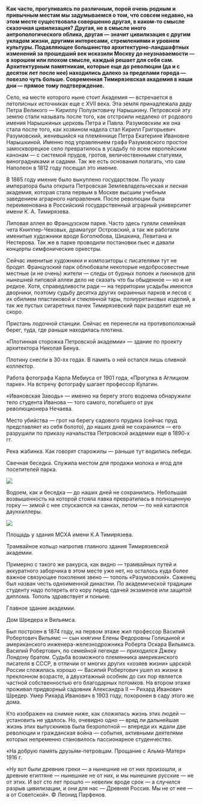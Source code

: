 **Как часто, прогуливаясь по различным, порой очень родным и привычным местам мы задумываемся о том, что совсем недавно, на этом месте существовала совершенно другая, в каком-то смысле сказочная цивилизация? Другая, не в смысле иного антропологического облика, другая — значит цивилизация с другим укладом жизни, другими интересами, стремлениями и уровнем культуры. Подавляющее большинство архитектурно-ландшафтных изменений за прошедший век исказили Москву до неузнаваемости — в хорошем или плохом смысле, каждый решает для себя сам. Архитектурным памятникам, которые еще до революции (да и с десяток лет после нее) находились далеко за пределами города — повезло чуть больше. Современная Тимирязевская академия в наши дни — прямое тому подтверждение.**

Село, на месте которого ныне стоит Академия — встречается в летописных источниках еще с XVII века. Эта земля принадлежала деду Петра Великого — Кириллу Полуэктовичу Нарышкину. Петровской эту землю стали называть после того, как отстроили недалеко от родового имения Нарышкиных церковь Петра и Павла. Разумовским же она стала после того, как хозяином надела стал Кирилл ﻿Григорьевич Разумовский, женившийся на племяннице Петра Екатерине Ивановне Нарышкиной. Именно под управлением графа Разумовского простое замоскворецкое село превратилось в усадьбу по всем европейским канонам — с системой прудов, гротов, величественными статуями, виноградниками и садами. Так же есть основания полагать, что сам Наполеон в 1812 году посещал это имение.

В 1865 году имение было выкуплено государством. По указу императора была открыта Петровская Землевладельческая и лесная академия, которая стала первым в Москве высшим учебным заведением аграрного направления. После революции была переименована в Российский государственный аграрный университет имени К. А. Тимирязева.

Липовая аллея во Французском парке. Часто здесь гуляли семейная чета Книппер-﻿Чеховых, драматург Островский, а так же работали именитые художники вроде Боголюбова, Шишкина, Левитана и Нестерова. Так же в парке проводили постановки пьес и давали концерты симфонические оркестры.

Сейчас именитые художники и композиторы с писателями тут не бродят. Французский парк облюбовали некоторые недобросовестные местные (и не очень) жители — следы от бурных попоек и пикников для нынешней липовой аллеи дело не сказать что бы обыденное — но и не редкое. Хотя, справедливости ради — на территории усадьбы имеются дворники, поэтому судьбу десятка других окраинных парков и лесов с их обилием пластиковой и стеклянной тары, полиуретановых изделий, а так же пустых сигаретных пачек Тимирязевский парк разделит еще не скоро.

Пристань лодочной станции. Сейчас ее перенесли на противоположный берег, туда, где раньше находилась плотина.

«Плотинная сторожка Петровской академии» — здание по проекту архитектора Николая Бенуа.

Плотину снесли в 30-хх годах. В память о ней остался лишь сливной коллектор.

Работа фотографа Карла Мебиуса от 1901 года, «Прогулка в Аглицком парке». На встречу фотографу шагает профессор Кулагин.

«Ивановская Заводь» — именно на берегу этого водоема обнаружили тело студента Иванова — того самого, погибшего от рук революционера Нечаева.

Место убийства — грот на берегу садового прудика (сейчас пруд представляет из себя болото), до наших дней не сохранился — его разрушили по приказу начальства Петровской академии еще в 1890-х гг. 

Река жабинка. Как говорят старожилы — раньше тут водились лебеди. 

Свечная беседка. Служила местом для продажи молока и ягод для посетителей парка. 

![](https://assets.discours.io/unsafe/900x/production/image/649f1720-a54e-11e8-bfc7-9b5979ddfe3f.jpeg)

Водоем, как и беседка — до наших дней не сохранились. Небольшая возвышенность на которой стояла лавка превратилась в полноценную горку — зимой с нее спускаются на санках, летом — по ней катаются даунхиллеры.

![](https://assets.discours.io/unsafe/900x/production/image/65b7da20-a54e-11e8-bfc7-9b5979ddfe3f.jpeg)

Площадь у здания МСХА имени К.А Тимирязева.

Трамвайное кольцо напротив главного здания Тимирязевской академии. 

Примерно с такого же ракурса, как видно — трамвайных путей и аккуратного заборчика в этом месте уже нет, но осталось куда более важное связующее поколения звено — тополь «Разумовский». Саженец был назван честь одноименной династии. По академической традиции студенту надо потереть его кору перед сдачей экзаменов или защитой диплома. Тополь здравствует и поныне.

Главное здание академии.

Дом Шредера и Вильямса. 

Был построен в 1874 году, на первом этаже жил профессор Василий Робертович Вильямс — сын княгини Елены Федоровны Голицыной и американского инженера-железнодрожника Роберта Оскара Вильямса. Василий Робертович, по семейной легенде — приходился Джеку Лондону братом. Судьба возможного племянника американского писателя в СССР, в отличии от многих других «хозяев жизни» царской России сложилась хорошо — Василий Робертович ушел из жизни в преклонном возрасте, а двухэтажный особняк до сих пор является частной собственностью его благодарных потомков. На втором этаже проживал придворный садовник Александра II — Рихард Иванович Шредер. Умер Рихард Иванович в 1903 году, похоронен в саду этого же дома.

Кто изображен на снимке ниже, как сложилась жизнь этих людей — установить не удалось. Но, очевидно одно — вряд ли дальнейшая жизнь этих выпускников была безропотной — впереди их ждали две революции и гражданская война — события, активными деятелями которых непременно становилось пассионарное студенчество.

«На добрую память друзьям-петровцам. Прощание с Альма-Матер» 1916 г.

«Ну вот были древние греки — а нынешние не от них произошли, и древние египтяне — нынешние не от них, и мы нынешние русские — не от этих. И вот сто лет прошло — невелик вроде срок — а случился разрыв цивилизации, и они для нас — Древняя Россия. Мы не от нее — а от Советской». © Леонид Парфенов.
